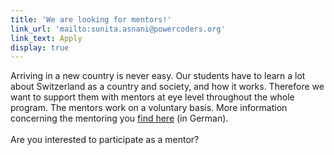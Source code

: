 ```yaml
---
title: 'We are looking for mentors!'
link_url: 'mailto:sunita.asnani@powercoders.org'
link_text: Apply
display: true
---
```



Arriving in a new country is never easy. Our students have to learn a lot about Switzerland as a country and society, and how it works. Therefore we want to support them with mentors at eye level throughout the whole program. The mentors work on a voluntary basis. More information concerning the mentoring you [find here](/mentoring/) (in German).
<br>
<br>Are you interested to participate as a mentor?